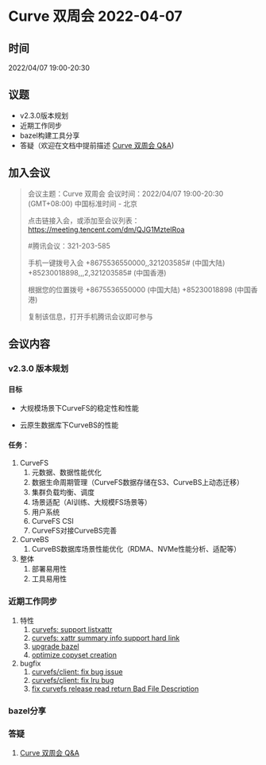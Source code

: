 # Curve 双周会 2022-04-07

## 时间

2022/04/07 19:00-20:30

## 议题

- v2.3.0版本规划
- 近期工作同步
- bazel构建工具分享
- 答疑（欢迎在文档中提前描述 [Curve 双周会 Q&A](https://docs.qq.com/doc/DSHdlZExPckVUQm1W))

## 加入会议

>会议主题：Curve 双周会
>会议时间：2022/04/07 19:00-20:30 (GMT+08:00) 中国标准时间 - 北京
>
>点击链接入会，或添加至会议列表：
>https://meeting.tencent.com/dm/QJG1MzteIRoa
>
>#腾讯会议：321-203-585
>
>手机一键拨号入会
>+8675536550000,,321203585# (中国大陆)
>+85230018898,,,2,321203585# (中国香港)
>
>根据您的位置拨号
>+8675536550000 (中国大陆)
>+85230018898 (中国香港)
>
>复制该信息，打开手机腾讯会议即可参与

## 会议内容

### v2.3.0 版本规划

#### 目标

- 大规模场景下CurveFS的稳定性和性能

- 云原生数据库下CurveBS的性能

#### 任务：

1. CurveFS
   1. 元数据、数据性能优化
   2. 数据生命周期管理（CurveFS数据存储在S3、CurveBS上动态迁移）
   3. 集群负载均衡、调度
   4. 场景适配（AI训练、大规模FS场景等）
   5. 用户系统
   6. CurveFS CSI
   7. CurveFS对接CurveBS完善
2. CurveBS
   1. CurveBS数据库场景性能优化（RDMA、NVMe性能分析、适配等）
3. 整体
   1. 部署易用性
   2. 工具易用性

### 近期工作同步

1. 特性
   1. [curvefs: support listxattr](https://github.com/opencurve/curve/commit/5cfc3e4856bdbddbf8945e17860b0270d4d9024d)
   2. [curvefs: xattr summary info support hard link](https://github.com/opencurve/curve/commit/598eb25d9351e0a0a950141a2d8b4cb9fe6ff75f)
   3. [upgrade bazel](https://github.com/opencurve/curve/commit/8891afb5c4b3630c00106898cf02115c5f97583f)
   4. [optimize copyset creation](https://github.com/opencurve/curve/commit/4e11952721261134c94363daf6ec030a51d53d89)
2. bugfix
   1. [curvefs/client: fix bug issue](https://github.com/opencurve/curve/commit/d85ef9cb2b25b4aeabca5ed99208a0274604b1e4)
   2. [curvefs/client: fix lru bug](https://github.com/opencurve/curve/commit/1db04cb8e88eb14a9e8c6f86b9bca363f2d82c7c)
   3. [fix curvefs release read return Bad File Description](https://github.com/opencurve/curve/commit/0f1a45417edab5a7ddede738a4bb1a88e7f1f4ec)

### bazel分享



### 答疑

1. [Curve 双周会 Q&A](https://docs.qq.com/doc/DSHdlZExPckVUQm1W)
